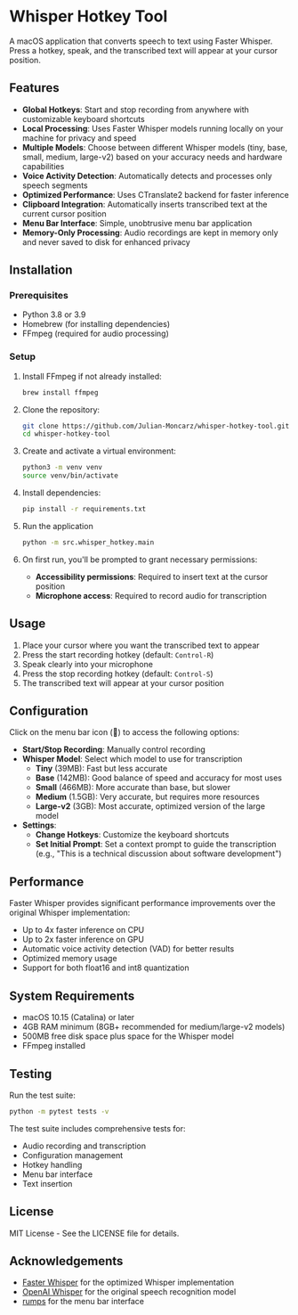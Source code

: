 # Whisper Hotkey Tool

A macOS application that converts speech to text using Faster Whisper. Press a hotkey, speak, and the transcribed text will appear at your cursor position.

## Features

- **Global Hotkeys**: Start and stop recording from anywhere with customizable keyboard shortcuts
- **Local Processing**: Uses Faster Whisper models running locally on your machine for privacy and speed
- **Multiple Models**: Choose between different Whisper models (tiny, base, small, medium, large-v2) based on your accuracy needs and hardware capabilities
- **Voice Activity Detection**: Automatically detects and processes only speech segments
- **Optimized Performance**: Uses CTranslate2 backend for faster inference
- **Clipboard Integration**: Automatically inserts transcribed text at the current cursor position
- **Menu Bar Interface**: Simple, unobtrusive menu bar application
- **Memory-Only Processing**: Audio recordings are kept in memory only and never saved to disk for enhanced privacy

## Installation

### Prerequisites

- Python 3.8 or 3.9
- Homebrew (for installing dependencies)
- FFmpeg (required for audio processing)

### Setup

1. Install FFmpeg if not already installed:
   ```bash
   brew install ffmpeg
   ```

2. Clone the repository:
   ```bash
   git clone https://github.com/Julian-Moncarz/whisper-hotkey-tool.git
   cd whisper-hotkey-tool
   ```

3. Create and activate a virtual environment:
   ```bash
   python3 -m venv venv
   source venv/bin/activate
   ```

4. Install dependencies:
   ```bash
   pip install -r requirements.txt
   ```

5. Run the application
   ```bash
   python -m src.whisper_hotkey.main
   ```

6. On first run, you'll be prompted to grant necessary permissions:
   - **Accessibility permissions**: Required to insert text at the cursor position
   - **Microphone access**: Required to record audio for transcription

## Usage

1. Place your cursor where you want the transcribed text to appear
2. Press the start recording hotkey (default: `Control-R`)
3. Speak clearly into your microphone
4. Press the stop recording hotkey (default: `Control-S`)
5. The transcribed text will appear at your cursor position

## Configuration

Click on the menu bar icon (🎤) to access the following options:

- **Start/Stop Recording**: Manually control recording
- **Whisper Model**: Select which model to use for transcription
  - **Tiny** (39MB): Fast but less accurate
  - **Base** (142MB): Good balance of speed and accuracy for most uses
  - **Small** (466MB): More accurate than base, but slower
  - **Medium** (1.5GB): Very accurate, but requires more resources
  - **Large-v2** (3GB): Most accurate, optimized version of the large model
- **Settings**:
  - **Change Hotkeys**: Customize the keyboard shortcuts
  - **Set Initial Prompt**: Set a context prompt to guide the transcription (e.g., "This is a technical discussion about software development")

## Performance

Faster Whisper provides significant performance improvements over the original Whisper implementation:
- Up to 4x faster inference on CPU
- Up to 2x faster inference on GPU
- Automatic voice activity detection (VAD) for better results
- Optimized memory usage
- Support for both float16 and int8 quantization

## System Requirements

- macOS 10.15 (Catalina) or later
- 4GB RAM minimum (8GB+ recommended for medium/large-v2 models)
- 500MB free disk space plus space for the Whisper model
- FFmpeg installed

## Testing

Run the test suite:
```bash
python -m pytest tests -v
```

The test suite includes comprehensive tests for:
- Audio recording and transcription
- Configuration management
- Hotkey handling
- Menu bar interface
- Text insertion

## License

MIT License - See the LICENSE file for details.

## Acknowledgements

- [Faster Whisper](https://github.com/guillaumekln/faster-whisper) for the optimized Whisper implementation
- [OpenAI Whisper](https://github.com/openai/whisper) for the original speech recognition model
- [rumps](https://github.com/jaredks/rumps) for the menu bar interface
